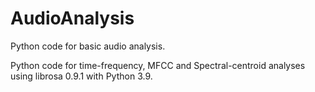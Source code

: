 # AudioAnalysis
Python code for basic audio analysis.

Python code for time-frequency, MFCC and Spectral-centroid analyses using librosa 0.9.1 with Python 3.9.
